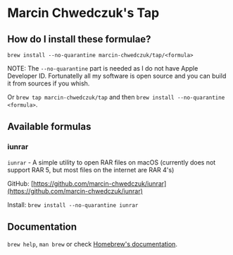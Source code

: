 # Marcin Chwedczuk's Tap

## How do I install these formulae?

`brew install --no-quarantine marcin-chwedczuk/tap/<formula>`

NOTE: The `--no-quarantine` part is needed as I do not have Apple Developer ID. Fortunatelly all my software is open source and you can build it from sources if you whish.

Or `brew tap marcin-chwedczuk/tap` and then `brew install --no-quarantine <formula>`.

## Available formulas

### iunrar 

`iunrar` - A simple utility to open RAR files on macOS (currently does not support RAR 5, but most files on the internet are RAR 4's)

GitHub: [https://github.com/marcin-chwedczuk/iunrar](https://github.com/marcin-chwedczuk/iunrar)

Install: `brew install --no-quarantine iunrar`


## Documentation

`brew help`, `man brew` or check [Homebrew's documentation](https://docs.brew.sh).
